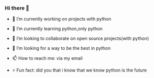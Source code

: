 ### Hi there 👋

<!--
**mercyplaisir/mercyplaisir** is a ✨ _special_ ✨ repository because its `README.md` (this file) appears on your GitHub profile.

Here are some ideas to get you started:

- 🔭 I’m currently working on ...
- 🌱 I’m currently learning ...
- 👯 I’m looking to collaborate on ...
- 🤔 I’m looking for help with ...
- 💬 Ask me about ...
- 📫 How to reach me: ...
- 😄 Pronouns: ...
- ⚡ Fun fact: ...
-->
- 🔭 I’m currently working on projects with python
- 🌱 I’m currently learning python,only python
- 👯 I’m looking to collaborate on open source projects(with python) 
- 🤔 I’m looking for a way to be the best in python 

- 📫 How to reach me: via my email
- ⚡ Fun fact: did you that i know that we know python is the future
